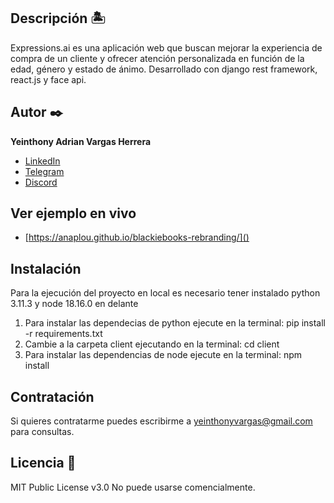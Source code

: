 ## Descripción 🏝

Expressions.ai es una aplicación web que buscan mejorar la experiencia de compra de un cliente y ofrecer atención personalizada en función de la edad, género y estado de ánimo. Desarrollado con django rest framework, react.js y face api.


## Autor ✒️
**Yeinthony Adrian Vargas Herrera**

* [LinkedIn](https://www.linkedin.com/in/yeinthony-vargas-700987221/)
* [Telegram](https://t.me/Yeinthony)
* [Discord](https://discordapp.com/users/796375277211090945)

## Ver ejemplo en vivo 
- [https://anaplou.github.io/blackiebooks-rebranding/]()

## Instalación 
Para la ejecución del proyecto en local es necesario tener instalado python 3.11.3 y node 18.16.0 en delante

1. Para instalar las dependecias de python ejecute en la terminal: pip install -r requirements.txt
2. Cambie a la carpeta client ejecutando en la terminal: cd client
3. Para instalar las dependencias de node ejecute en la terminal: npm install
  
## Contratación
Si quieres contratarme puedes escribirme a yeinthonyvargas@gmail.com para consultas.

## Licencia 📄
MIT Public License v3.0
No puede usarse comencialmente.
